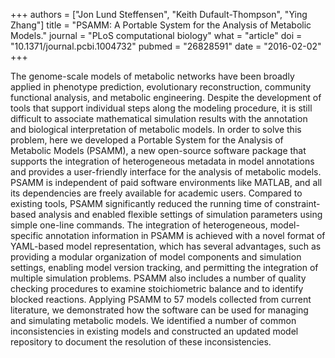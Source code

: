 +++
authors = ["Jon Lund Steffensen", "Keith Dufault-Thompson", "Ying Zhang"]
title = "PSAMM: A Portable System for the Analysis of Metabolic Models."
journal = "PLoS computational biology"
what = "article"
doi = "10.1371/journal.pcbi.1004732"
pubmed = "26828591"
date = "2016-02-02"
+++

The genome-scale models of metabolic networks have been broadly applied in phenotype prediction, evolutionary reconstruction, community functional analysis, and metabolic engineering. Despite the development of tools that support individual steps along the modeling procedure, it is still difficult to associate mathematical simulation results with the annotation and biological interpretation of metabolic models. In order to solve this problem, here we developed a Portable System for the Analysis of Metabolic Models (PSAMM), a new open-source software package that supports the integration of heterogeneous metadata in model annotations and provides a user-friendly interface for the analysis of metabolic models. PSAMM is independent of paid software environments like MATLAB, and all its dependencies are freely available for academic users. Compared to existing tools, PSAMM significantly reduced the running time of constraint-based analysis and enabled flexible settings of simulation parameters using simple one-line commands. The integration of heterogeneous, model-specific annotation information in PSAMM is achieved with a novel format of YAML-based model representation, which has several advantages, such as providing a modular organization of model components and simulation settings, enabling model version tracking, and permitting the integration of multiple simulation problems. PSAMM also includes a number of quality checking procedures to examine stoichiometric balance and to identify blocked reactions. Applying PSAMM to 57 models collected from current literature, we demonstrated how the software can be used for managing and simulating metabolic models. We identified a number of common inconsistencies in existing models and constructed an updated model repository to document the resolution of these inconsistencies.